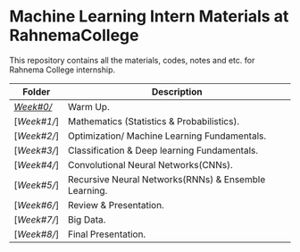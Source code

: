 # Machine Learning Intern Materials at RahnemaCollege

This repository contains all the materials, codes, notes and etc. for Rahnema College internship.


| Folder | Description |
|--|--|
| [*Week#0/*](https://github.com/mohammadhashemii/ML-RahnemaCollege/tree/master/Week-0) | Warm Up. |
| [*Week#1/*] | Mathematics (Statistics & Probabilistics). |
| [*Week#2/*] | Optimization/ Machine Learning Fundamentals. |
| [*Week#3/*] | Classification & Deep learning Fundamentals. |
| [*Week#4/*] | Convolutional Neural Networks(CNNs). |
| [*Week#5/*] | Recursive Neural Networks(RNNs) & Ensemble Learning. |
| [*Week#6/*] | Review & Presentation. |
| [*Week#7/*] | Big Data. |
| [*Week#8/*] | Final Presentation. |

